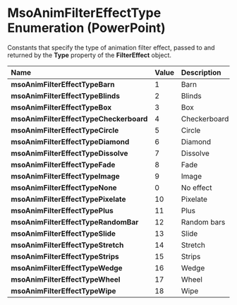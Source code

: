 
# MsoAnimFilterEffectType Enumeration (PowerPoint)

Constants that specify the type of animation filter effect, passed to and returned by the  **Type** property of the **FilterEffect** object.



|**Name**|**Value**|**Description**|
|:-----|:-----|:-----|
| **msoAnimFilterEffectTypeBarn**|1|Barn|
| **msoAnimFilterEffectTypeBlinds**|2|Blinds|
| **msoAnimFilterEffectTypeBox**|3|Box|
| **msoAnimFilterEffectTypeCheckerboard**|4|Checkerboard|
| **msoAnimFilterEffectTypeCircle**|5|Circle|
| **msoAnimFilterEffectTypeDiamond**|6|Diamond|
| **msoAnimFilterEffectTypeDissolve**|7|Dissolve|
| **msoAnimFilterEffectTypeFade**|8|Fade|
| **msoAnimFilterEffectTypeImage**|9|Image|
| **msoAnimFilterEffectTypeNone**|0|No effect|
| **msoAnimFilterEffectTypePixelate**|10|Pixelate|
| **msoAnimFilterEffectTypePlus**|11|Plus|
| **msoAnimFilterEffectTypeRandomBar**|12|Random bars|
| **msoAnimFilterEffectTypeSlide**|13|Slide|
| **msoAnimFilterEffectTypeStretch**|14|Stretch|
| **msoAnimFilterEffectTypeStrips**|15|Strips|
| **msoAnimFilterEffectTypeWedge**|16|Wedge|
| **msoAnimFilterEffectTypeWheel**|17|Wheel|
| **msoAnimFilterEffectTypeWipe**|18|Wipe|
